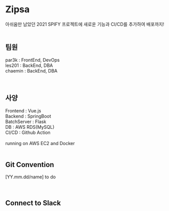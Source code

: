 # Zipsa
아쉬움만 남았던 2021 SPIFY 프로젝트에 새로운 기능과 CI/CD를 추가하여 배포까지!
<br>
<br>
## 팀원

par3k : FrontEnd, DevOps<br>
les201 : BackEnd, DBA<br>
chaemin : BackEnd, DBA<br>

<br>

## 사양

Frontend : Vue.js<br>
Backend : SpringBoot<br>
BatchServer : Flask<br>
DB : AWS RDS(MySQL)<br>
CI/CD : Github Action<br>
<br>
running on AWS EC2 and Docker
<br>
<br>
## Git Convention
[YY.mm.dd/name] to do

<br>

## Connect to Slack
